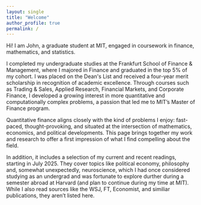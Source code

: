 ```yaml
---
layout: single
title: "Welcome"
author_profile: true
permalink: /
---
```


Hi! I am John, a graduate student at MIT, engaged in coursework in finance, mathematics, and statistics. 

I completed my undergraduate studies at the Frankfurt School of Finance & Management, where I majored in Finance and graduated in the top 5% of my cohort. I was placed on the Dean's List and received a four-year merit scholarship in recognition of academic excellence. Through courses such as Trading & Sales, Applied Research, Financial Markets, and Corporate Finance, I developed a growing interest in more quantitative and computationally complex problems, a passion that led me to MIT’s Master of Finance program.

Quantitative finance aligns closely with the kind of problems I enjoy: fast-paced, thought-provoking, and situated at the intersection of mathematics, economics, and political developments. This page brings together my work and research to offer a first impression of what I find compelling about the field.

In addition, it includes a selection of my current and recent readings, starting in July 2025. They cover topics like political economy, philosophy and, somewhat unexpectedly, neuroscience, which I had once considered studying as an undergrad and was fortunate to explore durther during a semester abroad at Harvard (and plan to continue during my time at MIT). While I also read sources like the WSJ, FT, Economist, and similiar publications, they aren’t listed here.


